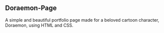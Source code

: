 ## Doraemon-Page
A simple and beautiful portfolio page made for a beloved cartoon character, Doraemon, using HTML and CSS. 
